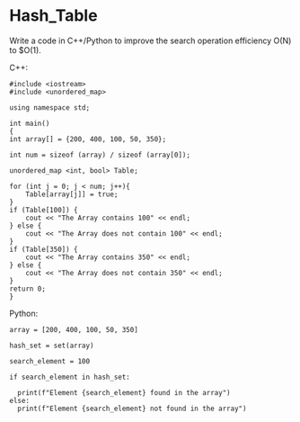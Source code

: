 # Hash_Table

Write a code in C++/Python to improve the search operation efficiency O(N) to $O(1).

C++:
  
    #include <iostream>
    #include <unordered_map>
    
    using namespace std;
    
    int main()
    {   
    int array[] = {200, 400, 100, 50, 350};
  
    int num = sizeof (array) / sizeof (array[0]);
    
    unordered_map <int, bool> Table;
    
    for (int j = 0; j < num; j++){
        Table[array[j]] = true;        
    }
    if (Table[100]) {        
        cout << "The Array contains 100" << endl;
    } else {
        cout << "The Array does not contain 100" << endl;        
    }
    if (Table[350]) {
        cout << "The Array contains 350" << endl;   
    } else {
        cout << "The Array does not contain 350" << endl; 
    }
    return 0;
    }
Python:

    array = [200, 400, 100, 50, 350]

    hash_set = set(array)
    
    search_element = 100

    if search_element in hash_set:
      
      print(f"Element {search_element} found in the array")
    else:
      print(f"Element {search_element} not found in the array")
        

